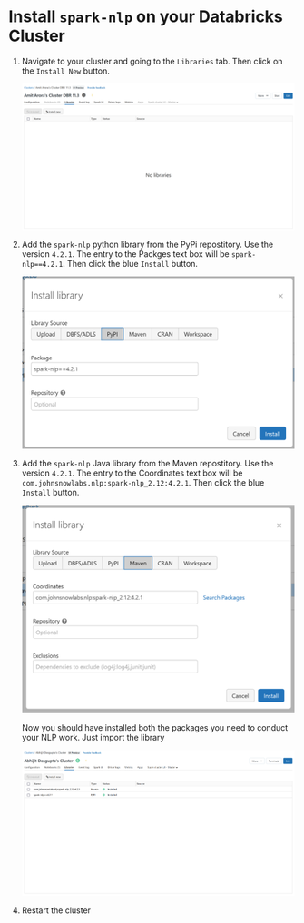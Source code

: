 # Install `spark-nlp` on your Databricks Cluster

1. Navigate to your cluster and going to the `Libraries` tab. Then click on the `Install New` button.

    ![](../img/libraries-empty.png)

2. Add the `spark-nlp` python library from the PyPi repostitory. Use the version `4.2.1`. The entry to the Packges text box will be `spark-nlp==4.2.1`. Then click the blue `Install` button.

    ![](../img/library-pypi.png)

3. Add the `spark-nlp` Java library from the Maven repostitory. Use the version `4.2.1`. The entry to the Coordinates text box will be `com.johnsnowlabs.nlp:spark-nlp_2.12:4.2.1`. Then click the blue `Install` button.

    ![](../img/library-maven.png)

    Now you should have installed both the packages you need to conduct your NLP work. Just import the library

    ![](../img/libraries-confirmed.png)

4. Restart the cluster